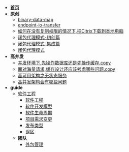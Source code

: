 <!-- docs/_sidebar -->

* [**首页**](/README)
* **原创**
   * [binary-data-map](pblog/design-code/bit-data-map/binary-data-map.blog)
   * [endpoint-io-transfer](pblog/design-code/bit-data-map/endpoint-io-transfer.blog)
   * [如何在没有复制权限的情况下,把Citrix下载到本地电脑](pblog/design-code/bit-data-map/如何在没有复制权限的情况下,把Citrix下载到本地电脑.blog)
   * [闭包代理模式-初创篇](pblog/design-code/closure-proxy/闭包代理模式-初创篇.blog)
   * [闭包代理模式-集成篇](pblog/design-code/closure-proxy/闭包代理模式-集成篇.blog)
   * [闭包代理模式](pblog/design-code/closure-proxy/闭包代理模式.blog)
* **高并发**
   * [并发环境下,先操作数据库还是先操作缓存.copy](architecture/high-concurrency/并发环境下,先操作数据库还是先操作缓存.copy)
   * [面对海量请求,缓存设计还应该考虑哪些问题.copy](architecture/high-concurrency/面对海量请求,缓存设计还应该考虑哪些问题.copy)
   * [高可用架构之无状态服务](architecture/high-concurrency/高可用架构之无状态服务)
   * [高并发架构会有哪些问题](architecture/high-concurrency/高并发架构会有哪些问题)
* **guide**
   * [软件工程](/devops/software-engineering)
      * [软件工程](devops/software-engineering/软件工程)
      * [软件开发模型](devops/software-engineering/软件开发模型)
      * [软件生命周期](devops/software-engineering/软件生命周期)
      * [项目需求变更](devops/software-engineering/项目需求变更)
      * [发布类型](devops/software-engineering/发布类型)
      * [误区](devops/software-engineering/误区)
   * **团队**
      * [外包管理](devops/team/外包管理.copy)

